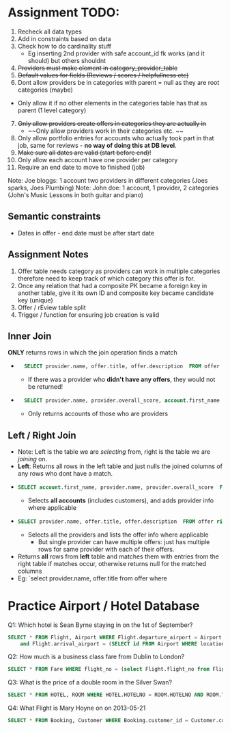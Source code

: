 # Assignment TODO:
1. Recheck all data types
2. Add in constraints based on data
3. Check how to do cardinality stuff
    - Eg inserting 2nd provider with safe account_id fk works (and it should) but others shouldnt
4. ~~Providers must make element in category_provider_table~~
5. ~~Default values for fields (Reviews / scores / helpfullness etc)~~
6. Dont allow providers be in categories with parent = null as they are root categories (maybe)
  - Only allow it if no other elements in the categories table has that as parent (1 level category)
7. ~~Only allow providers create offers in categories they are actually in~~
    - ~~Only allow providers work in their categories etc. ~~
8. Only allow portfolio entries for accounts who actually took part in that job, same for reviews - **no way of doing this at DB level**.
9. ~~Make sure all dates are valid (start before end)!~~
10. Only allow each account have one provider per category 
11. Require an end date to move to finished (job)

Note: Joe bloggs: 1 account two providers in different categories (Joes sparks, Joes Plumbing)
Note: John doe: 1 account, 1 provider, 2 categories (John's Music Lessons in both guitar and piano)

## Semantic constraints
- Dates in offer - end date must be after start date


## Assignment Notes
1. Offer table needs category as providers can work in multiple categories therefore need to keep track of which category this offer is for.
2. Once any relation that had a composite PK became a foreign key in another table, give it its own ID and composite key became candidate key (unique)
3. Offer / rEview table split
4. Trigger / function for ensuring job creation is valid



## Inner Join
**ONLY** returns rows in which the join operation finds a match
- ```sql
    SELECT provider.name, offer.title, offer.description  FROM offer inner join provider on offer.fk_provider=provider.id;
    ```
    - If there was a provider who **didn't have any offers**, they would not be returned!

- ```sql
    SELECT provider.name, provider.overall_score, account.first_name  FROM account inner join provider on account.id=provider.fk_account;
    ```
    - Only returns accounts of those who are providers


## Left / Right Join
- Note: Left is the table we are *selecting* from, right is the table we are *joining* on.
- **Left**: Returns all rows in the left table and just nulls the joined columns of any rows who dont have a match.
-   ```sql
    SELECT account.first_name, provider.name, provider.overall_score  FROM account left join provider on account.id=provider.fk_account;
    ```
    - Selects **all accounts** (includes customers), and adds provider info where applicable
-   ```sql
    SELECT provider.name, offer.title, offer.description  FROM offer right join provider on offer.fk_provider=provider.id;
    ```
    - Selects all the providers and lists the offer info where applicable
        - But single provider can have multiple offers: just has multiple rows for same provider with each of their offers.
- Returns **all** rows from **left** table and matches them with entries from the right table if matches occur, otherwise returns null for the matched columns
- Eg: `select provider.name, offer.title from offer where


# Practice Airport / Hotel Database
Q1: Which hotel is Sean Byrne staying in on the 1st of September?
```SQL 
SELECT * FROM Flight, Airport WHERE Flight.departure_airport = Airport.id and Airport.location = "Dublin" 
    and Flight.arrival_airport = (SELECT id FROM Airport WHERE location = "Heathrow")
```

Q2: How much is a business class fare from Dublin to London?
```SQL
SELECT * FROM Fare WHERE flight_no = (select Flight.flight_no from Flight, Airport where Flight.departure_airport = Airport.id and Airport.location = "Dublin" and Flight.arrival_airport = (SELECT id FROM Airport WHERE location = "Heathrow")) AND seat_class = "b"
```

Q3: What is the price of a double room in the Silver Swan?
```sql
SELECT * FROM HOTEL, ROOM WHERE HOTEL.HOTELNO = ROOM.HOTELNO AND ROOM.TYPE = "Double" AND HOTEL.HOTELNAME="Silver Swan"
```

Q4: What Flight is Mary Hoyne on on 2013-05-21
```sql
SELECT * FROM Booking, Customer WHERE Booking.customer_id = Customer.customer_id and Customer.customer_name = "Mary Hoyne" and Booking.departure_date = "2013-05-21"
```